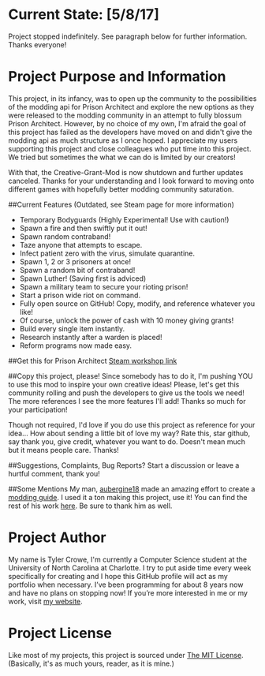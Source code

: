 # Current State: [5/8/17]
Project stopped indefinitely. See paragraph below for further information. Thanks everyone! 

# Project Purpose and Information
This project, in its infancy, was to open up the community to the possibilities of the modding api for Prison Architect and explore the new options as they were released to the modding community in an attempt to fully blossum Prison Architect. However, by no choice of my own, I'm afraid the goal of this project has failed as the developers have moved on and didn't give the modding api as much structure as I once hoped. I appreciate my users supporting this project and close colleagues who put time into this project. We tried but sometimes the what we can do is limited by our creators!

With that, the Creative-Grant-Mod is now shutdown and further updates canceled. Thanks for your understanding and I look forward to moving onto different games with hopefully better modding community saturation.

##Current Features (Outdated, see Steam page for more information)
 - Temporary Bodyguards (Highly Experimental! Use with caution!)
 - Spawn a fire and then swiftly put it out!
 - Spawn random contraband!
 - Taze anyone that attempts to escape.
 - Infect patient zero with the virus, simulate quarantine.
 - Spawn 1, 2 or 3 prisoners at once!
 - Spawn a random bit of contraband!
 - Spawn Luther! (Saving first is adviced)
 - Spawn a military team to secure your rioting prison!
 - Start a prison wide riot on command.
 - Fully open source on GitHub! Copy, modify, and reference whatever you like! 
 - Of course, unlock the power of cash with 10 money giving grants!
 - Build every single item instantly.
 - Research instantly after a warden is placed!
 - Reform programs now made easy.

##Get this for Prison Architect
[Steam workshop link](http://steamcommunity.com/sharedfiles/filedetails/?id=261379081&searchtext=)
 
##Copy this project, please!
Since somebody has to do it, I'm pushing YOU to use this mod to inspire your own creative ideas! Please, let's get this community rolling and push the developers to give us the tools we need! The more references I see the more features I'll add! Thanks so much for your participation! 

Though not required, I'd love if you do use this project as reference for your idea... How about sending a little bit of love my way? Rate this, star github, say thank you, give credit, whatever you want to do. Doesn't mean much but it means people care. Thanks!

##Suggestions, Complaints, Bug Reports?
Start a discussion or leave a hurtful comment, thank you!

##Some Mentions
My man, [aubergine18](http://steamcommunity.com/profiles/76561198190710127) made an amazing effort to create a [modding guide](http://steamcommunity.com/sharedfiles/filedetails/?id=480978426). I used it a ton making this project, use it! You can find the rest of his work [here](http://steamcommunity.com/profiles/76561198190710127/myworkshopfiles/?section=guides&appid=233450). Be sure to thank him as well.

# Project Author
My name is Tyler Crowe, I'm currently a Computer Science student at the University of North Carolina at Charlotte. I try to put aside time every week specifically for creating and I hope this GitHub profile will act as my portfolio when necessary. I’ve been programming for about 8 years now and have no plans on stopping now! If you’re more interested in me or my work, visit [my website](https://loneboat.com/).
# Project License
Like most of my projects, this project is sourced under [The MIT License](https://opensource.org/licenses/MIT). (Basically, it's as much yours, reader, as it is mine.)
